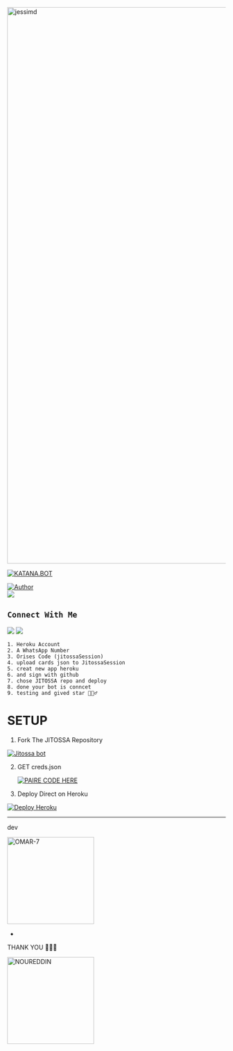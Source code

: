 <img src="https://telegra.ph/file/74d3805aadcd4abcb1c8b.jpg" alt="jessimd" width="1280"/>
</p>



<p align="center">

 <a href="#"><img title="KATANA.BOT" src="https://img.shields.io/badge/Whatshapp BOT-green?colorA=%23ff0000&colorB=%23017e40&style=for-the-badge"></a>

</p>

<p align="center">

<a href="https://github.com/Omarcharaf1"><img title="Author" src="https://img.shields.io/badge/AUTHOR-Omar !-green.svg?style=for-the-badge&logo=github"></a>
<br>
<img src="https://komarev.com/ghpvc/?username=Omarcharaf&color=brightgreen" />

</p>



## ```Connect With Me```

<a href="https://api.whatsapp.com/send?phone=212768752924&text=hello+katana"><img src="https://img.shields.io/badge/Connect on WhatsApp-25D366?style=for-the-badge&logo=whatsapp&logoColor=white"></a>
<a href="https://instagram.com/katana.bot"><img src="https://img.shields.io/badge/Connect on instagram-E4405F?style=for-the-badge&logo=instagram&logoColor=white"></a>






``` 
1. Heroku Account
2. A WhatsApp Number
3. Orises Code (jitossaSession)
4. upload cards json to JitossaSession
5. creat new app heroku
6. and sign with github
7. chose JITOSSA repo and deploy
8. done your bot is conncet
9. testing and gived star 🙋🏻‍♂️
```

# SETUP 

1. Fork The JITOSSA Repository 
<a href="https://github.com/Omarcharaf1/JITOSSA/fork">
<img title="Jitossa bot"  src="https://img.shields.io/badge/FORK JITOSSA-h?color=orange&style=for-the-badge&logo=stackshare"></a>

2. GET creds.json

   <a href='https://replit.com/@aomarcharaf20/JITOSSA-CODE' target="_blank"><img alt='PAIRE CODE HERE' src='https://img.shields.io/badge/Session_id-100000?style=for-the-badge&logo=scan&logoColor=white&labelColor=black&color=black'/></a>

 

3. Deploy Direct on Heroku

 <a href='https://dashboard.heroku.com/new-app' target="_blank">
<img alt='Deploy Heroku' src='https://img.shields.io/badge/deploy heroku-000?style=for-the-badge&logo=heroku&logoColor=white'/></a>


-----------
dev 

<a href="https://github.com/Omarcharaf"><img src="https://github.com/Omarcharaf1.png" width="200" height="200" alt="OMAR-7"/></a>

-
THANK YOU 🧚🏼‍♀️


<a href="https://github.com/noureddineouafy"><img src="https://github.com/noureddineouafy.png" width="200" height="200" alt="NOUREDDIN"/></a>

